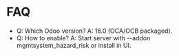 # FAQ

- Q: Which Odoo version? A: 16.0 (OCA/OCB packaged).
- Q: How to enable? A: Start server with --addon mgmtsystem_hazard_risk or install in UI.
